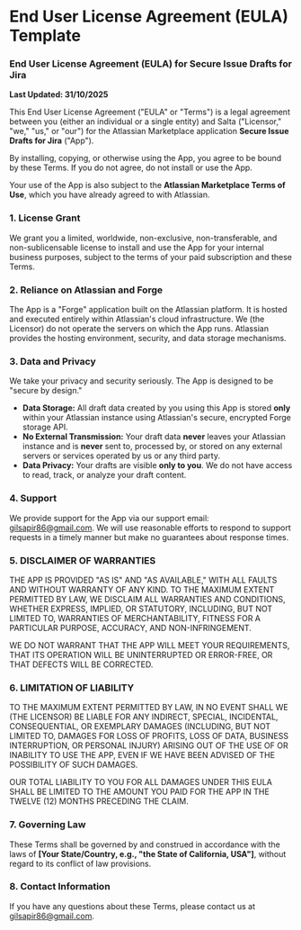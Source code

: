 # End User License Agreement (EULA) Template

### End User License Agreement (EULA) for Secure Issue Drafts for Jira

**Last Updated: 31/10/2025**

This End User License Agreement ("EULA" or "Terms") is a legal agreement between you (either an individual or a single entity) and Salta ("Licensor," "we," "us," or "our") for the Atlassian Marketplace application **Secure Issue Drafts for Jira** ("App").

By installing, copying, or otherwise using the App, you agree to be bound by these Terms. If you do not agree, do not install or use the App.

Your use of the App is also subject to the **Atlassian Marketplace Terms of Use**, which you have already agreed to with Atlassian.

### 1. License Grant

We grant you a limited, worldwide, non-exclusive, non-transferable, and non-sublicensable license to install and use the App for your internal business purposes, subject to the terms of your paid subscription and these Terms.

### 2. Reliance on Atlassian and Forge

The App is a "Forge" application built on the Atlassian platform. It is hosted and executed entirely within Atlassian's cloud infrastructure. We (the Licensor) do not operate the servers on which the App runs. Atlassian provides the hosting environment, security, and data storage mechanisms.

### 3. Data and Privacy

We take your privacy and security seriously. The App is designed to be "secure by design."

- **Data Storage:** All draft data created by you using this App is stored **only** within your Atlassian instance using Atlassian's secure, encrypted Forge storage API.
- **No External Transmission:** Your draft data **never** leaves your Atlassian instance and is **never** sent to, processed by, or stored on any external servers or services operated by us or any third party.
- **Data Privacy:** Your drafts are visible **only to you**. We do not have access to read, track, or analyze your draft content.

### 4. Support

We provide support for the App via our support email: gilsapir86@gmail.com. We will use reasonable efforts to respond to support requests in a timely manner but make no guarantees about response times.

### 5. DISCLAIMER OF WARRANTIES

THE APP IS PROVIDED "AS IS" AND "AS AVAILABLE," WITH ALL FAULTS AND WITHOUT WARRANTY OF ANY KIND. TO THE MAXIMUM EXTENT PERMITTED BY LAW, WE DISCLAIM ALL WARRANTIES AND CONDITIONS, WHETHER EXPRESS, IMPLIED, OR STATUTORY, INCLUDING, BUT NOT LIMITED TO, WARRANTIES OF MERCHANTABILITY, FITNESS FOR A PARTICULAR PURPOSE, ACCURACY, AND NON-INFRINGEMENT.

WE DO NOT WARRANT THAT THE APP WILL MEET YOUR REQUIREMENTS, THAT ITS OPERATION WILL BE UNINTERRUPTED OR ERROR-FREE, OR THAT DEFECTS WILL BE CORRECTED.

### 6. LIMITATION OF LIABILITY

TO THE MAXIMUM EXTENT PERMITTED BY LAW, IN NO EVENT SHALL WE (THE LICENSOR) BE LIABLE FOR ANY INDIRECT, SPECIAL, INCIDENTAL, CONSEQUENTIAL, OR EXEMPLARY DAMAGES (INCLUDING, BUT NOT LIMITED TO, DAMAGES FOR LOSS OF PROFITS, LOSS OF DATA, BUSINESS INTERRUPTION, OR PERSONAL INJURY) ARISING OUT OF THE USE OF OR INABILITY TO USE THE APP, EVEN IF WE HAVE BEEN ADVISED OF THE POSSIBILITY OF SUCH DAMAGES.

OUR TOTAL LIABILITY TO YOU FOR ALL DAMAGES UNDER THIS EULA SHALL BE LIMITED TO THE AMOUNT YOU PAID FOR THE APP IN THE TWELVE (12) MONTHS PRECEDING THE CLAIM.

### 7. Governing Law

These Terms shall be governed by and construed in accordance with the laws of **[Your State/Country, e.g., "the State of California, USA"]**, without regard to its conflict of law provisions.

### 8. Contact Information

If you have any questions about these Terms, please contact us at gilsapir86@gmail.com.
